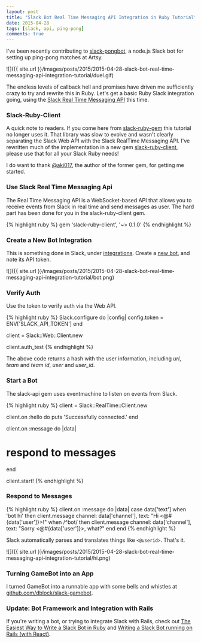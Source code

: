 ```yaml
---
layout: post
title: "Slack Bot Real Time Messaging API Integration in Ruby Tutorial"
date: 2015-04-28
tags: [slack, api, ping-pong]
comments: true
---
```

I've been recently contributing to [slack-pongbot](https://github.com/andrewvy/slack-pongbot), a node.js Slack bot for setting up ping-pong matches at Artsy.

![]({{ site.url }}/images/posts/2015/2015-04-28-slack-bot-real-time-messaging-api-integration-tutorial/duel.gif)

The endless levels of callback hell and promises have driven me sufficiently crazy to try and rewrite this in Ruby. Let's get a basic Ruby Slack integration going, using the [Slack Real Time Messaging API](https://api.slack.com/rtm) this time.

### Slack-Ruby-Client

A quick note to readers. If you come here from [slack-ruby-gem](https://github.com/aki017/slack-ruby-gem) this tutorial no longer uses it. That library was slow to evolve and wasn't clearly separating the Slack Web API with the Slack RealTime Messaging API. I've rewritten much of the implementation in a new gem [slack-ruby-client](https://github.com/dblock/slack-ruby-client), please use that for all your Slack Ruby needs!

I do want to thank [@aki017](https://github.com/aki017), the author of the former gem, for getting me started.

### Use Slack Real Time Messaging Api

The Real Time Messaging API is a WebSocket-based API that allows you to receive events from Slack in real time and send messages as user. The hard part has been done for you in the slack-ruby-client gem.

{% highlight ruby %}
gem 'slack-ruby-client', '~> 0.1.0'
{% endhighlight %}

### Create a New Bot Integration

This is something done in Slack, under [integrations](https://slack.com/services). Create a [new bot](https://slack.com/services/new/bot), and note its API token.

![]({{ site.url }}/images/posts/2015/2015-04-28-slack-bot-real-time-messaging-api-integration-tutorial/bot.png)

### Verify Auth

Use the token to verify auth via the Web API.

{% highlight ruby %}
Slack.configure do |config|
  config.token = ENV['SLACK_API_TOKEN']
end

client = Slack::Web::Client.new

client.auth_test
{% endhighlight %}

The above code returns a hash with the user information, including _url_, _team_ and _team id_, _user_ and _user_id_.

### Start a Bot

The slack-api gem uses eventmachine to listen on events from Slack.

{% highlight ruby %}
client = Slack::RealTime::Client.new

client.on :hello do
  puts 'Successfully connected.'
end

client.on :message do |data|
  # respond to messages
end

client.start!
{% endhighlight %}

### Respond to Messages

{% highlight ruby %}
client.on :message do |data|
  case data['text']
  when 'bot hi' then
    client.message channel: data['channel'], text: "Hi <@#{data['user']}>!"
  when /^bot/ then
    client.message channel: data['channel'], text: "Sorry <@#{data['user']}>, what?"
  end
end
{% endhighlight %}

Slack automatically parses and translates things like `<@userid>`. That's it.

![]({{ site.url }}/images/posts/2015/2015-04-28-slack-bot-real-time-messaging-api-integration-tutorial/hi.png)

### Turning GameBot into an App

I turned GameBot into a runnable app with some bells and whistles at [github.com/dblock/slack-gamebot](https://github.com/dblock/slack-gamebot).

### Update: Bot Framework and Integration with Rails

If you're writing a bot, or trying to integrate Slack with Rails, check out [The Easiest Way to Write a Slack Bot in Ruby](/2015/07/18/the-easiest-way-to-write-a-slack-bot-in-ruby.html) and [Writing a Slack Bot running on Rails (with React)](/2015/11/28/writing-a-slack-bot-running-on-rails-with-react.html).
